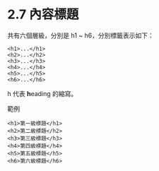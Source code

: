 # 2.7 內容標題

共有六個層級，分別是 h1 ~ h6，分別標籤表示如下：

`<h1>...</h1>`  
`<h2>...</h2>`  
`<h3>...</h3>`  
`<h4>...</h4>`  
`<h5>...</h5>`  
`<h6>...</h6>`

h 代表 **h**eading 的縮寫。

範例

```
<h1>第一級標題</h1>
<h2>第二級標題</h2>
<h3>第三級標題</h3>
<h4>第四級標題</h4>
<h5>第五級標題</h5>
<h6>第六級標題</h6>
```



